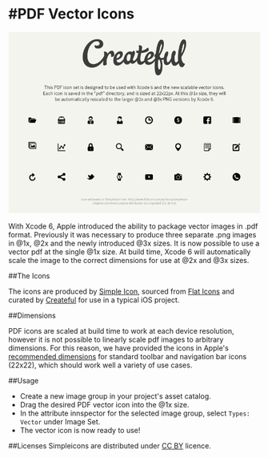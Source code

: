 #PDF Vector Icons
================

![pdf vector icons](pdf_icons.png)

With Xcode 6, Apple introduced the ability to package vector images in .pdf format. Previously it was necessary to produce three separate .png images in @1x, @2x and the newly introduced @3x sizes. It is now possible to use a vector pdf at the single @1x size. At build time, Xcode 6 will automatically scale the image to the correct dimensions for use at @2x and @3x sizes.

##The Icons

The icons are produced by [Simple Icon](http://www.flaticon.com/authors/simpleicon), sourced from [Flat Icons](http://www.flaticon.com) and curated by [Createful](https://www.createful.com) for use in a typical iOS project.

##Dimensions

PDF icons are scaled at build time to work at each device resolution, however it is not possible to linearly scale pdf images to arbitrary dimensions. For this reason, we have provided the icons in Apple's [recommended dimensions](https://developer.apple.com/library/IOs/documentation/UserExperience/Conceptual/MobileHIG/IconMatrix.html) for standard toolbar and navigation bar icons (22x22), which should work well a variety of use cases.

##Usage
 - Create a new image group in your project's asset catalog. 
 - Drag the desired PDF vector icon into the @1x size. 
 - In the attribute innspector for the selected image group, select `Types: Vector` under Image Set.
 - The vector icon is now ready to use!

##Licenses
Simpleicons are distributed under
[CC BY](http://creativecommons.org/licenses/by/3.0/) licence.